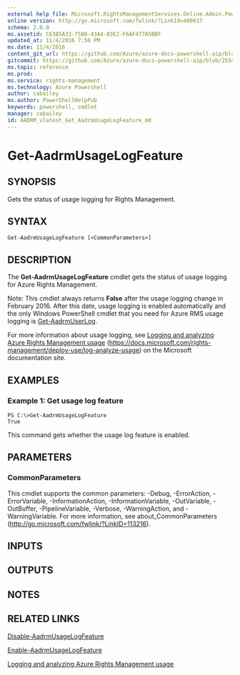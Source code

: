 ```yaml
---
external help file: Microsoft.RightsManagementServices.Online.Admin.PowerShell.dll-Help.xml
online version: http://go.microsoft.com/fwlink/?LinkId=400617
schema: 2.0.0
ms.assetid: C63B5A33-75B8-43A4-83E2-F6AF477A5BBF
updated_at: 11/4/2016 7:56 PM
ms.date: 11/4/2016
content_git_url: https://github.com/Azure/azure-docs-powershell-aip/blob/master/Azure%20Information%20Protection/AADRM/vlatest/Get-AadrmUsageLogFeature.md
gitcommit: https://github.com/Azure/azure-docs-powershell-aip/blob/255ddad98222233495954a5753e4e2da2f26bc6d/Azure%20Information%20Protection/AADRM/vlatest/Get-AadrmUsageLogFeature.md
ms.topic: reference
ms.prod: 
ms.service: rights-management
ms.technology: Azure Powershell
author: cabailey
ms.author: PowerShellHelpPub
keywords: powershell, cmdlet
manager: cabailey
id: AADRM_vlatest_Get_AadrmUsageLogFeature_md
---
```


# Get-AadrmUsageLogFeature

## SYNOPSIS
Gets the status of usage logging for Rights Management.

## SYNTAX

```
Get-AadrmUsageLogFeature [<CommonParameters>]
```

## DESCRIPTION
The **Get-AadrmUsageLogFeature** cmdlet gets the status of usage logging for Azure Rights Management.

Note: This cmdlet always returns **False** after the usage logging change in February 2016.
After this date, usage logging is enabled automatically and the only Windows PowerShell cmdlet that you need for Azure RMS usage logging is [Get-AadrmUserLog](./Get-AadrmUserLog.md).

For more information about usage logging, see [Logging and analyzing Azure Rights Management usage](https://docs.microsoft.com/rights-management/deploy-use/log-analyze-usage) (https://docs.microsoft.com/rights-management/deploy-use/log-analyze-usage) on the Microsoft documentation site.

## EXAMPLES

### Example 1: Get usage log feature
```
PS C:\>Get-AadrmUsageLogFeature
True
```

This command gets whether the usage log feature is enabled.

## PARAMETERS

### CommonParameters
This cmdlet supports the common parameters: -Debug, -ErrorAction, -ErrorVariable, -InformationAction, -InformationVariable, -OutVariable, -OutBuffer, -PipelineVariable, -Verbose, -WarningAction, and -WarningVariable. For more information, see about_CommonParameters (http://go.microsoft.com/fwlink/?LinkID=113216).

## INPUTS

## OUTPUTS

## NOTES

## RELATED LINKS

[Disable-AadrmUsageLogFeature](xref:AADRM/vlatest/Disable-AadrmUsageLogFeature.md)

[Enable-AadrmUsageLogFeature](xref:AADRM/vlatest/Enable-AadrmUsageLogFeature.md)

[Logging and analyzing Azure Rights Management usage](https://docs.microsoft.com/rights-management/deploy-use/log-analyze-usage)
